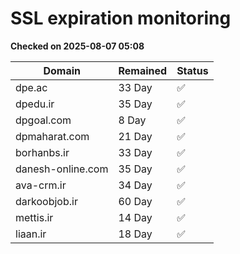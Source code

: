 # SSL expiration monitoring

**Checked on 2025-08-07 05:08**

| Domain | Remained | Status       |
|--------|----------|--------------|
| dpe.ac     | 33 Day   | ✅ |
| dpedu.ir     | 35 Day   | ✅ |
| dpgoal.com     | 8 Day   | ✅ |
| dpmaharat.com     | 21 Day   | ✅ |
| borhanbs.ir     | 33 Day   | ✅ |
| danesh-online.com     | 35 Day   | ✅ |
| ava-crm.ir     | 34 Day   | ✅ |
| darkoobjob.ir     | 60 Day   | ✅ |
| mettis.ir     | 14 Day   | ✅ |
| liaan.ir     | 18 Day   | ✅ |
